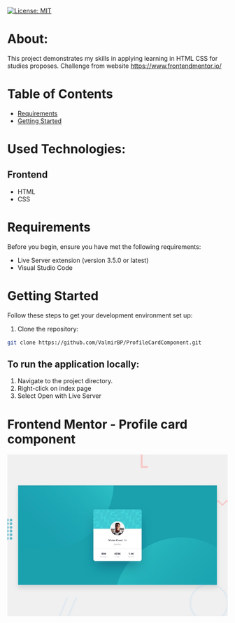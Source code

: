 
[![License: MIT](https://img.shields.io/badge/License-MIT-yellow.svg)](https://github.com/ValmirBP/ProfileCardComponent/blob/master/LICENSE)

# About:
This project demonstrates my skills in applying learning in HTML CSS for studies proposes.
Challenge from website https://www.frontendmentor.io/

# Table of Contents

- [Requirements](#requirements)
- [Getting Started](#getting-started)

# Used Technologies:
 
 ## Frontend
- HTML
- CSS

# Requirements

Before you begin, ensure you have met the following requirements:

- Live Server extension (version 3.5.0 or latest)
- Visual Studio Code 

# Getting Started

Follow these steps to get your development environment set up:

1. Clone the repository:

```bash
git clone https://github.com/ValmirBP/ProfileCardComponent.git
```

## To run the application locally:

1. Navigate to the project directory.
2. Right-click on index page
3. Select Open with Live Server 


# Frontend Mentor - Profile card component

![Design preview for the Profile card component coding challenge](./design/desktop-preview.jpg)


